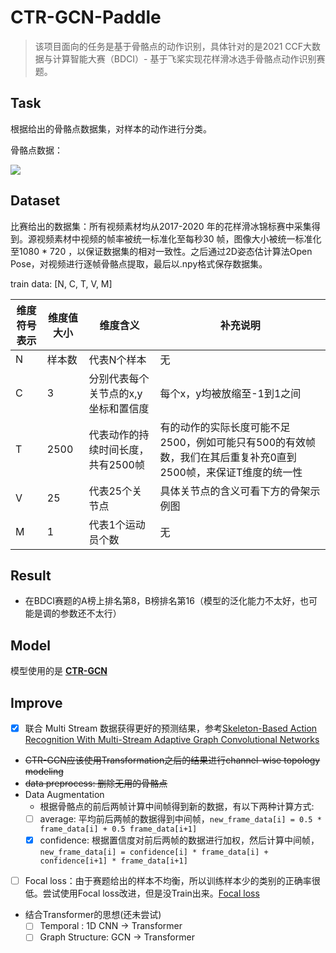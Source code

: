 # CTR-GCN-Paddle
> 该项目面向的任务是基于骨骼点的动作识别，具体针对的是2021 CCF大数据与计算智能大赛（BDCI）- 基于飞桨实现花样滑冰选手骨骼点动作识别赛题。

## Task
根据给出的骨骼点数据集，对样本的动作进行分类。

骨骼点数据：

![](https://cdn.nlark.com/yuque/0/2021/png/805252/1632471962062-e2f52837-1833-49d2-a398-221fe62a6132.png)

## Dataset
比赛给出的数据集：所有视频素材均从2017-2020 年的花样滑冰锦标赛中采集得到。源视频素材中视频的帧率被统一标准化至每秒30 帧，图像大小被统一标准化至1080 * 720 ，以保证数据集的相对一致性。之后通过2D姿态估计算法Open Pose，对视频进行逐帧骨骼点提取，最后以.npy格式保存数据集。

train data: [N, C, T, V, M]

|维度符号表示|	维度值大小|	维度含义|	补充说明|
|---|---|---|---|
|N|	样本数|	代表N个样本|无|
|C|	3|	分别代表每个关节点的x,y坐标和置信度|每个x，y均被放缩至-1到1之间|
|T|	2500|	代表动作的持续时间长度，共有2500帧|	有的动作的实际长度可能不足2500，例如可能只有500的有效帧数，我们在其后重复补充0直到2500帧，来保证T维度的统一性|
|V|	25|	代表25个关节点|	具体关节点的含义可看下方的骨架示例图|
|M|	1|	代表1个运动员个数|	无|

## Result
- 在BDCI赛题的A榜上排名第8，B榜排名第16（模型的泛化能力不太好，也可能是调的参数还不太行）

## Model
模型使用的是 [**CTR-GCN**](https://openaccess.thecvf.com/content/ICCV2021/html/Chen_Channel-Wise_Topology_Refinement_Graph_Convolution_for_Skeleton-Based_Action_Recognition_ICCV_2021_paper.html) 

## Improve
- [x] 联合 Multi Stream 数据获得更好的预测结果，参考[Skeleton-Based Action Recognition With Multi-Stream Adaptive Graph Convolutional Networks](https://arxiv.org/abs/1912.06971)
- ~~CTR-GCN应该使用Transformation之后的结果进行channel-wise topology modeling~~
- ~~data preprocess: 删除无用的骨骼点~~
- Data Augmentation
  - 根据骨骼点的前后两帧计算中间帧得到新的数据，有以下两种计算方式:
  - [ ] average: 平均前后两帧的数据得到中间帧，`new_frame_data[i] = 0.5 * frame_data[i] + 0.5 frame_data[i+1]`
  - [x] confidence: 根据置信度对前后两帧的数据进行加权，然后计算中间帧，`new_frame_data[i] = confidence[i] * frame_data[i] + confidence[i+1] * frame_data[i+1]`
- [ ] Focal loss：由于赛题给出的样本不均衡，所以训练样本少的类别的正确率很低。尝试使用Focal loss改进，但是没Train出来。[Focal loss](https://arxiv.org/abs/1708.02002)
- 结合Transformer的思想(还未尝试)
  - [ ] Temporal : 1D CNN -> Transformer
  - [ ] Graph Structure: GCN -> Transformer

